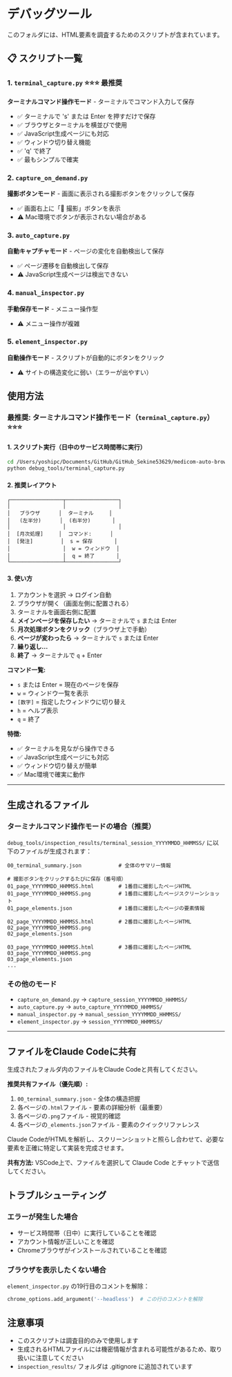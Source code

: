 # デバッグツール

このフォルダには、HTML要素を調査するためのスクリプトが含まれています。

## 📋 スクリプト一覧

### 1. `terminal_capture.py` ⭐⭐⭐ 最推奨
**ターミナルコマンド操作モード** - ターミナルでコマンド入力して保存

- ✅ ターミナルで 's' または Enter を押すだけで保存
- ✅ ブラウザとターミナルを横並びで使用
- ✅ JavaScript生成ページにも対応
- ✅ ウィンドウ切り替え機能
- ✅ 'q' で終了
- ✅ 最もシンプルで確実

### 2. `capture_on_demand.py`
**撮影ボタンモード** - 画面に表示される撮影ボタンをクリックして保存

- ✅ 画面右上に「📸 撮影」ボタンを表示
- ⚠️ Mac環境でボタンが表示されない場合がある

### 3. `auto_capture.py`
**自動キャプチャモード** - ページの変化を自動検出して保存

- ✅ ページ遷移を自動検出して保存
- ⚠️ JavaScript生成ページは検出できない

### 4. `manual_inspector.py`
**手動保存モード** - メニュー操作型

- ⚠️ メニュー操作が複雑

### 5. `element_inspector.py`
**自動操作モード** - スクリプトが自動的にボタンをクリック

- ⚠️ サイトの構造変化に弱い（エラーが出やすい）

## 使用方法

### 最推奨: ターミナルコマンド操作モード（`terminal_capture.py`）⭐⭐⭐

#### 1. スクリプト実行（日中のサービス時間帯に実行）

```bash
cd /Users/yoshipc/Documents/GitHub/GitHub_Sekine53629/medicom-auto-browser-forMac
python debug_tools/terminal_capture.py
```

#### 2. 推奨レイアウト

```
┌─────────────────┬─────────────────┐
│                 │                 │
│   ブラウザ      │  ターミナル     │
│   (左半分)      │  (右半分)       │
│                 │                 │
│  [月次処理]     │  コマンド:      │
│  [発注]         │  s = 保存       │
│                 │  w = ウィンドウ  │
│                 │  q = 終了       │
└─────────────────┴─────────────────┘
```

#### 3. 使い方

1. アカウントを選択 → ログイン自動
2. ブラウザが開く（画面左側に配置される）
3. ターミナルを画面右側に配置
4. **メインページを保存したい** → ターミナルで `s` または Enter
5. **月次処理ボタンをクリック**（ブラウザ上で手動）
6. **ページが変わったら** → ターミナルで `s` または Enter
7. **繰り返し...**
8. **終了** → ターミナルで `q` + Enter

**コマンド一覧:**
- `s` または Enter = 現在のページを保存
- `w` = ウィンドウ一覧を表示
- `[数字]` = 指定したウィンドウに切り替え
- `h` = ヘルプ表示
- `q` = 終了

**特徴:**
- ✅ ターミナルを見ながら操作できる
- ✅ JavaScript生成ページにも対応
- ✅ ウィンドウ切り替えが簡単
- ✅ Mac環境で確実に動作

---

## 生成されるファイル

### ターミナルコマンド操作モードの場合（推奨）

`debug_tools/inspection_results/terminal_session_YYYYMMDD_HHMMSS/` に以下のファイルが生成されます：

```
00_terminal_summary.json            # 全体のサマリー情報

# 撮影ボタンをクリックするたびに保存（番号順）
01_page_YYYYMMDD_HHMMSS.html        # 1番目に撮影したページHTML
01_page_YYYYMMDD_HHMMSS.png         # 1番目に撮影したページスクリーンショット
01_page_elements.json               # 1番目に撮影したページの要素情報

02_page_YYYYMMDD_HHMMSS.html        # 2番目に撮影したページHTML
02_page_YYYYMMDD_HHMMSS.png
02_page_elements.json

03_page_YYYYMMDD_HHMMSS.html        # 3番目に撮影したページHTML
03_page_YYYYMMDD_HHMMSS.png
03_page_elements.json
...
```

### その他のモード

- `capture_on_demand.py` → `capture_session_YYYYMMDD_HHMMSS/`
- `auto_capture.py` → `auto_capture_YYYYMMDD_HHMMSS/`
- `manual_inspector.py` → `manual_session_YYYYMMDD_HHMMSS/`
- `element_inspector.py` → `session_YYYYMMDD_HHMMSS/`

---

## ファイルをClaude Codeに共有

生成されたフォルダ内のファイルをClaude Codeと共有してください。

**推奨共有ファイル（優先順）:**
1. `00_terminal_summary.json` - 全体の構造把握
2. 各ページの`.html`ファイル - 要素の詳細分析（最重要）
3. 各ページの`.png`ファイル - 視覚的確認
4. 各ページの`_elements.json`ファイル - 要素のクイックリファレンス

Claude CodeがHTMLを解析し、スクリーンショットと照らし合わせて、必要な要素を正確に特定して実装を完成させます。

**共有方法:**
VSCode上で、ファイルを選択して Claude Code とチャットで送信してください。

## トラブルシューティング

### エラーが発生した場合

- サービス時間帯（日中）に実行していることを確認
- アカウント情報が正しいことを確認
- Chromeブラウザがインストールされていることを確認

### ブラウザを表示したくない場合

`element_inspector.py` の19行目のコメントを解除：
```python
chrome_options.add_argument('--headless')  # この行のコメントを解除
```

## 注意事項

- このスクリプトは調査目的のみで使用します
- 生成されるHTMLファイルには機密情報が含まれる可能性があるため、取り扱いに注意してください
- `inspection_results/` フォルダは .gitignore に追加されています
